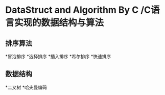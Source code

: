 # DataStruct and Algorithm By C /C语言实现的数据结构与算法

## 排序算法

*冒泡排序
*选择排序
*插入排序
*希尔排序
*快速排序
## 数据结构

*二叉树
*哈夫曼编码